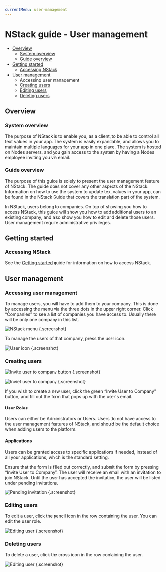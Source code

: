 ```yaml
---
currentMenu: user-management
---
```


# NStack guide - User management

* [Overview](#overview)
	* [System overview](#system-overview)
	* [Guide overview](#guide-overview)
* [Getting started](#getting-started)
	* [Accessing NStack](#accessing-nstack)
* [User management](#user-management)
	* [Accessing user management](#accessing-user-management)
	* [Creating users](#creating-users)
	* [Editing users](#editing-users)
	* [Deleting users](#deleting-users)

## Overview
### System overview

The purpose of NStack is to enable you, as a client, to be able to control all text values in your app. The system is easily expandable, and allows you to maintain multiple languages for your app in one place. The system is hosted on Nodes servers, and you gain access to the system by having a Nodes employee inviting you via email.

### Guide overview

The purpose of this guide is solely to present the user management feature of NStack. The guide does not cover any other aspects of the NStack. Information on how to use the system to update text values in your app, can be found in the NStack Guide that covers the translation part of the system.

In NStack, users belong to companies. On top of showing you how to access NStack, this guide will show you how to add additional users to an existing company, and also show you how to edit and delete those users. User management require administrative privileges.

## Getting started
### Accessing NStack

See the [Getting started](../docs/guides/getting-started.html) guide for information on how to access NStack.

## User management
### Accessing user management

To manage users, you will have to add them to your company. This is done by accessing the menu via the three dots in the upper right corner. Click “Companies” to see a list of companies you have access to. Usually there will be only one company in this list. 

![NStack menu](../../images/Guides/UserManagement/nstack-menu2.png) {.screenshot}

To manage the users of that company, press the user icon.

![User icon](../../images/Guides/UserManagement/manage_users.png) {.screenshot}

### Creating users

![Invite user to company button](../../images/Guides/UserManagement/invite_user_to_company_button.png) {.screenshot}

![Inviet user to company](../../images/Guides/UserManagement/invite_user_to_company.png) {.screenshot}

If you wish to create a new user, click the green “Invite User to Company” button, and fill out the form that pops up with the user's email.

#### User Roles

Users can either be Administrators or Users. Users do not have access to the user management features of NStack, and should be the default choice when adding users to the platform.

#### Applications

Users can be granted access to specific applications if needed, instead of all your applications, which is the standard setting.

Ensure that the form is filled out correctly, and submit the form by pressing “Invite User to Company”. The user will receive an email with an invitation to join NStack. Until the user has accepted the invitation, the user will be listed under pending invitations.

![Pending invitation](../../images/Guides/UserManagement/pending_invitations.png) {.screenshot}

### Editing users

To edit a user, click the pencil icon in the row containing the user. You can edit the user role.

![Editing user](../../images/Guides/UserManagement/editing_user.png) {.screenshot}

### Deleting users

To delete a user, click the cross icon in the row containing the user.

![Editing user](../../images/Guides/UserManagement/editing_user.png) {.screenshot}